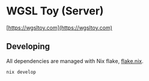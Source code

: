 # WGSL Toy (Server)

[https://wgsltoy.com](https://wgsltoy.com)

## Developing
All dependencies are managed with Nix flake, [flake.nix](./flake.nix).

```
nix develop
```
